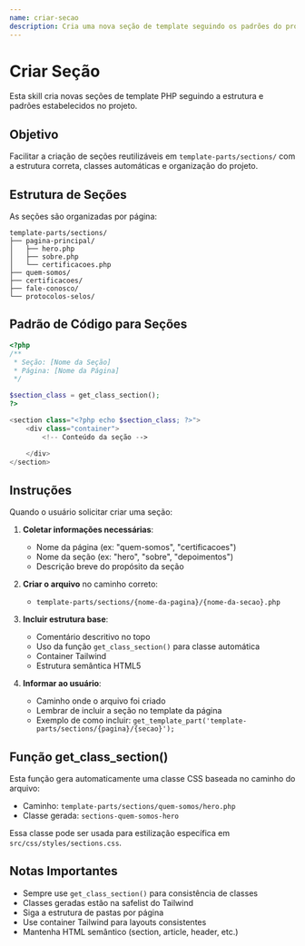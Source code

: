 ```yaml
---
name: criar-secao
description: Cria uma nova seção de template seguindo os padrões do projeto
---
```


# Criar Seção

Esta skill cria novas seções de template PHP seguindo a estrutura e padrões estabelecidos no projeto.

## Objetivo

Facilitar a criação de seções reutilizáveis em `template-parts/sections/` com a estrutura correta, classes automáticas e organização do projeto.

## Estrutura de Seções

As seções são organizadas por página:
```
template-parts/sections/
├── pagina-principal/
│   ├── hero.php
│   ├── sobre.php
│   └── certificacoes.php
├── quem-somos/
├── certificacoes/
├── fale-conosco/
└── protocolos-selos/
```

## Padrão de Código para Seções

```php
<?php
/**
 * Seção: [Nome da Seção]
 * Página: [Nome da Página]
 */

$section_class = get_class_section();
?>

<section class="<?php echo $section_class; ?>">
    <div class="container">
        <!-- Conteúdo da seção -->

    </div>
</section>
```

## Instruções

Quando o usuário solicitar criar uma seção:

1. **Coletar informações necessárias**:
   - Nome da página (ex: "quem-somos", "certificacoes")
   - Nome da seção (ex: "hero", "sobre", "depoimentos")
   - Descrição breve do propósito da seção

2. **Criar o arquivo** no caminho correto:
   - `template-parts/sections/{nome-da-pagina}/{nome-da-secao}.php`

3. **Incluir estrutura base**:
   - Comentário descritivo no topo
   - Uso da função `get_class_section()` para classe automática
   - Container Tailwind
   - Estrutura semântica HTML5

4. **Informar ao usuário**:
   - Caminho onde o arquivo foi criado
   - Lembrar de incluir a seção no template da página
   - Exemplo de como incluir: `get_template_part('template-parts/sections/{pagina}/{secao}');`

## Função get_class_section()

Esta função gera automaticamente uma classe CSS baseada no caminho do arquivo:
- Caminho: `template-parts/sections/quem-somos/hero.php`
- Classe gerada: `sections-quem-somos-hero`

Essa classe pode ser usada para estilização específica em `src/css/styles/sections.css`.

## Notas Importantes

- Sempre use `get_class_section()` para consistência de classes
- Classes geradas estão na safelist do Tailwind
- Siga a estrutura de pastas por página
- Use container Tailwind para layouts consistentes
- Mantenha HTML semântico (section, article, header, etc.)
